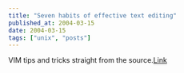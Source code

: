 ```yaml
---
title: "Seven habits of effective text editing"
published_at: 2004-03-15
date: 2004-03-15
tags: ["unix", "posts"]
---
```

VIM tips and tricks straight from the source.[Link](http://www.moolenaar.net/habits.html)